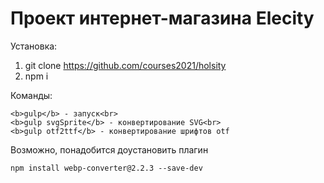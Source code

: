 # Проект интернет-магазина Elecity

Установка:
1. git clone https://github.com/courses2021/holsity
2. npm i

Команды:<br>
```
<b>gulp</b> - запуск<br>
<b>gulp svgSprite</b> - конвертирование SVG<br>
<b>gulp otf2ttf</b> - конвертирование шрифтов otf
```

Возможно, понадобится доустановить плагин
```
npm install webp-converter@2.2.3 --save-dev
